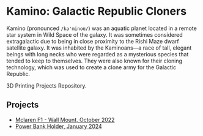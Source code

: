 # Kamino: Galactic Republic Cloners 

Kamino (pronounced `/kə'minoʊ/`) was an aquatic planet located in a remote star system in Wild Space of the galaxy. It was sometimes considered extragalactic due to being in close proximity to the Rishi Maze dwarf satellite galaxy. It was inhabited by the Kaminoans—a race of tall, elegant beings with long necks who were regarded as a mysterious species that tended to keep to themselves. They were also known for their cloning technology, which was used to create a clone army for the Galactic Republic.

3D Printing Projects Repository.

## Projects
- [Mclaren F1 - Wall Mount, October 2022](mclaren_f1)
- [Power Bank Holder, January 2024](battery_holder)
